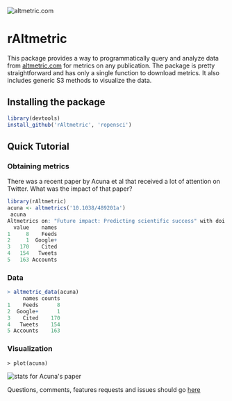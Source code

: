 ![altmetric.com](https://raw.github.com/ropensci/rAltmetric/master/altmetric_logo_title.png) 
# rAltmetric

This package provides a way to programmatically query and analyze data from [altmetric.com](http://altmetric.com) for metrics on any publication. The package is pretty straightforward and has only a single function to download metrics. It also includes generic S3 methods to visualize the data.

## Installing the package

```r
library(devtools)
install_github('rAltmetric', 'ropensci')
```

## Quick Tutorial

### Obtaining metrics
There was a recent paper by Acuna et al that received a lot of attention on Twitter. What was the impact of that paper?

```r
library(rAltmetric)
acuna <- altmetrics('10.1038/489201a')
 acuna
Altmetrics on: "Future impact: Predicting scientific success" with doi 10.1038/489201a (altmetric_id: 942310) published in Nature.
  value    names
1     8    Feeds
2     1  Google+
3   170    Cited
4   154   Tweets
5   163 Accounts

```


### Data

```r
> altmetric_data(acuna)
     names counts
1    Feeds      8
2  Google+      1
3    Cited    170
4   Tweets    154
5 Accounts    163
```

### Visualization

```
> plot(acuna)
```

![stats for Acuna's paper](https://raw.github.com/ropensci/rAltmetric/master/acuna.png)


Questions, comments, features requests and issues should go [here](https://github.com/ropensci/rAltmetric/issues/)